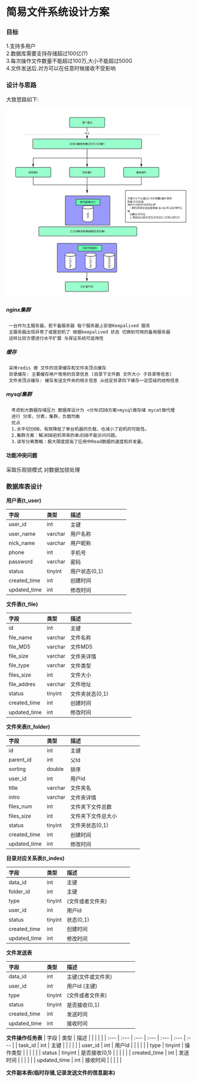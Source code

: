 # 简易文件系统设计方案

### 目标

1.支持多用户  
2.数据库需要支持存储超过100亿\(?\)  
3.每次操作文件数量不能超过100万,大小不能超过500G  
4.文件发送后.对方可以在任意时候接收不受影响

### 设计与思路

大致思路如下:

  ![](/assets/系统架构.png)

##### nginx集群

```
 一台作为主服务器，若干备服务器 每个服务器上安装Keepalived 服务 
 主服务器出现异常了或是宕机了 根据keepalived 状态 切换到可用的备用服务器
 这样比较方便进行水平扩展 与保证系统可适用性
```

##### 缓存

```
 采用redis 做 文件的目录缓存和文件夹顶点缓存 
 目录缓存: 主要缓存用户常用的目录信息 (目录下文件数 文件大小 子目录等信息)
 文件夹顶点缓存: 缓存发送文件夹的相关信息 从给定目录向下缓存一定层级的结构信息
```

##### mysql集群

```
  考虑到大数据存储压力 数据库设计为 <分布式DB方案>mysql做存储 mycat做代理
  进行 分库，分表，集群，负载均衡
  优点
  1.水平切分DB，有效降低了单台机器的负载，也减小了宕机的可能性。
  2.集群方案：解决DB宕机带来的单点DB不能访问问题。
  3.读写分离策略：极大限度提高了应用中Read数据的速度和并发量。
```

#### 功能冲突问题

采取乐观锁模式 对数据加锁处理

### 数据库表设计

**用户表\(t\_user\)**

| 字段 | 类型 | 描述 |  |  |  |  |
| :--- | :--- | :--- | :--- | :--- | :--- | :--- |
| user\_id | int | 主键 |  |  |  |  |
| user\_name | varchar | 用户名称 |  |  |  |  |
| nick\_name | varchar | 用户昵称 |  |  |  |  |
| phone | int | 手机号 |  |  |  |  |
| password | varchar | 密码 |  |  |  |  |
| status | tinyint | 用户状态\(0,1\) |  |  |  |  |
| created\_time | int | 创建时间 |  |  |  |  |
| updated\_time | int | 修改时间 |  |  |  |  |

**文件表\(t\_file\)**

| 字段 | 类型 | 描述 |  |  |  |  |
| :--- | :--- | :--- | :--- | :--- | :--- | :--- |
| id | int | 主键 |  |  |  |  |
| file\_name | varchar | 文件名称 |  |  |  |  |
| file\_MD5 | varchar | 文件MD5 |  |  |  |  |
| file\_size | varchar | 文件夹详情 |  |  |  |  |
| file\_type | varchar | 文件类型 |  |  |  |  |
| files\_size | int | 文件大小 |  |  |  |  |
| file\_addres | varchar | 文件地址 |  |  |  |  |
| status | tinyint | 文件夹状态\(0,1\) |  |  |  |  |
| created\_time | int | 创建时间 |  |  |  |  |
| updated\_time | int | 修改时间 |  |  |  |  |

**文件夹表\(t\_folder\)**

| 字段 | 类型 | 描述 |  |  |  |  |
| :--- | :--- | :--- | :--- | :--- | :--- | :--- |
| id | int | 主键 |  |  |  |  |
| parent\_id | int | 父Id |  |  |  |  |
| sorting | double | 排序 |  |  |  |  |
| user\_id | int | 用户id |  |  |  |  |
| title | varchar | 文件夹名 |  |  |  |  |
| intro | varchar | 文件夹详情 |  |  |  |  |
| files\_num | int | 文件夹下文件总数 |  |  |  |  |
| files\_size | int | 文件夹下文件总大小 |  |  |  |  |
| status | tinyint | 文件夹状态\(0,1\) |  |  |  |  |
| created\_time | int | 创建时间 |  |  |  |  |
| updated\_time | int | 修改时间 |  |  |  |  |

**目录对应关系表\(t\_index\)**

| 字段 | 类型 | 描述 |  |  |  |  |
| :--- | :--- | :--- | :--- | :--- | :--- | :--- |
| data\_id | int | 主键 |  |  |  |  |
| folder\_id | int | 主键 |  |  |  |  |
| type | tinyint | \(文件或者文件夹\) |  |  |  |  |
| user\_id | int | 用户id |  |  |  |  |
| status | tinyint | 状态\(0,1\) |  |  |  |  |
| created\_time | int | 创建时间 |  |  |  |  |
| updated\_time | int | 修改时间 |  |  |  |  |

**文件发送表**

| 字段 | 类型 | 描述 |  |  |  |  |
| :--- | :--- | :--- | :--- | :--- | :--- | :--- |
| data\_id | int | 主键\(文件或文件夹\) |  |  |  |  |
| user\_id | int | 用户id \(主键\) |  |  |  |  |
| type | tinyint | \(文件或者文件夹\) |  |  |  |  |
| status | tinyint | 是否接收\(0,1\) |  |  |  |  |
| created\_time | int | 发送时间 |  |  |  |  |
| updated\_time | int | 接收时间 |  |  |  |  |

**文件操作任务表**
| 字段 | 类型 | 描述 |  |  |  |  |
| :--- | :--- | :--- | :--- | :--- | :--- | :--- |
| task\_id | int | 主键 |  |  |  |  |
| user\_id | int | 用户id  |  |  |  |  |
| type | tinyint | 操作类型 |  |  |  |  |
| status | tinyint | 是否接收\(0,1\) |  |  |  |  |
| created\_time | int | 发送时间 |  |  |  |  |
| updated\_time | int | 接收时间 |  |  |  |  |


**文件副本表\(临时存储,记录发送文件的信息副本\)**

